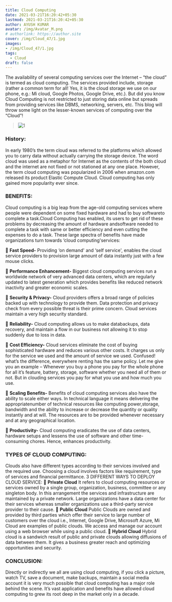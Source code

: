 ```yaml
---
title: Cloud Computing
date: 2021-03-21T16:20:42+05:30
lastmod: 2021-03-21T16:20:42+05:30
author: AYUSH KUMAR
avatar: /img/Avatar_M.png
# authorlink: https://author.site
cover: /img/Cloud_47/1.jpg
images: 
- /img/Cloud_47/1.jpg
tags:
  - Cloud
draft: false
---
```


The availability of several computing services over the Internet – “the cloud” is termed as cloud computing. The services provided include, storage (rather a common term for all! Yes, it is the cloud storage we use on our phone, e.g.: Mi cloud, Google Photos, Google Drive, etc.).
But did you know Cloud Computing is not restricted to just storing data online but spreads from providing services like DBMS, networking, servers, etc.
This blog will throw some light on the lesser-known services of computing over the “Cloud”!

<!--more-->

> ![1](/img/Cloud_47/1.jpg)

### **History:**

In early 1980’s the term cloud was referred to the platforms which allowed you to carry data without actually carrying the storage device. 
The word cloud was used as a metaphor for Internet as the contents of the both cloud and the internet are not fixed or not stationed at any one place.
However, the term cloud computing was popularized in 2006 when amazon.com released its product Elastic Compute Cloud.
Cloud computing has only gained more popularity ever since. 
 


### **BENEFITS:**

Cloud computing is a big leap from the age-old computing services where people were dependent on some fixed hardware and had to buy softwareto complete a task.Cloud Computing has enabled, its users to get rid of these problems by decreasing the amount of hardware andsoftware needed to complete a task with same or better efficiency and even cutting the expenses to do a task. 
These large spectra of benefits have made organizations turn towards ‘cloud computing'services:

	**Fast Speed-**
Providing ‘on demand' and ‘self service', enables the cloud service providers to provision large amount of data instantly just with a few mouse clicks.

	**Performance Enhancement-**
Biggest cloud computing services run a worldwide network of very advanced data centers, which are regularly updated to latest generation which provides benefits like reduced network inactivity and greater economic scales.

	**Security & Privacy-**
Cloud providers offers a broad range of policies backed up with technology to provide them. Data protection and privacy check from every possible threat is their prime concern. Cloud services maintain a very high security standard.

	**Reliability-**
Cloud computing allows us to make databackups, data recovery, and maintain a flow in our business not allowing it to stop suddenly due to loss in data.

	**Cost Efficiency-**
Cloud services eliminate the cost of buying sophisticated hardware and reduces various other costs. It charges us only for the service we used and the amount of service we used. Confused! what’s the difference, everywhere renting has the same policy. Let me give you an example – Whenever you buy a phone you pay for the whole phone for all it’s feature, battery, storage, software whether you need all of them or not. But in clouding services you pay for what you use and how much you use.

	**Scaling Benefits-**
Benefits of cloud computing services also have the ability to scale either ways. In technical language it means delivering the appropriatenumber of technical resources like computing power,storage, bandwidth and the ability to increase or decrease the quantity or quality instantly and at will. The resources are to be provided whenever necessary and at any geographical location.


	**Productivity-**
Cloud computing eradicates the use of data centers, hardware setups and lessens the use of software and other time-consuming chores. Hence, enhances productivity.

### **TYPES OF CLOUD COMPUTING:**

Clouds also have different types according to their services involved and the required use. Choosing a cloud involves factors like requirement, type of services and financial permittance.
3 DIFFERENT WAYS TO DEPLOY CLOUD SERVICE:
	**Private Cloud**
It refers to cloud computing resources or services owned by a single group, organization, business, committee or any singleton body. In this arrangement the services and infrastructure are maintained by a private network. Large organizations have a data center for their services whereas smaller organizations use a third-party service provider to their cause.
	**Public Cloud**
Public Clouds are owned and provided by third parties which offer their service to large number of customers over the cloud i.e., Internet, Google Drive, Microsoft Azure, Mi Cloud are examples of public clouds. We access and manage our account using a web browser while using a public cloud.
	**Hybrid Cloud**
Hybrid cloud is a sandwich result of public and private clouds allowing diffusions of data between them. It gives a business greater reach and optimizing opportunities and security.

### **CONCLUSION:**

Directly or indirectly we all are using cloud computing, if you click a picture, watch TV, save a document, make backups, maintain a social media account it is very much possible that cloud computing has a major role behind the scene. It’s vast application and benefits have allowed cloud computing to grew its root deep in the market only in a decade.

